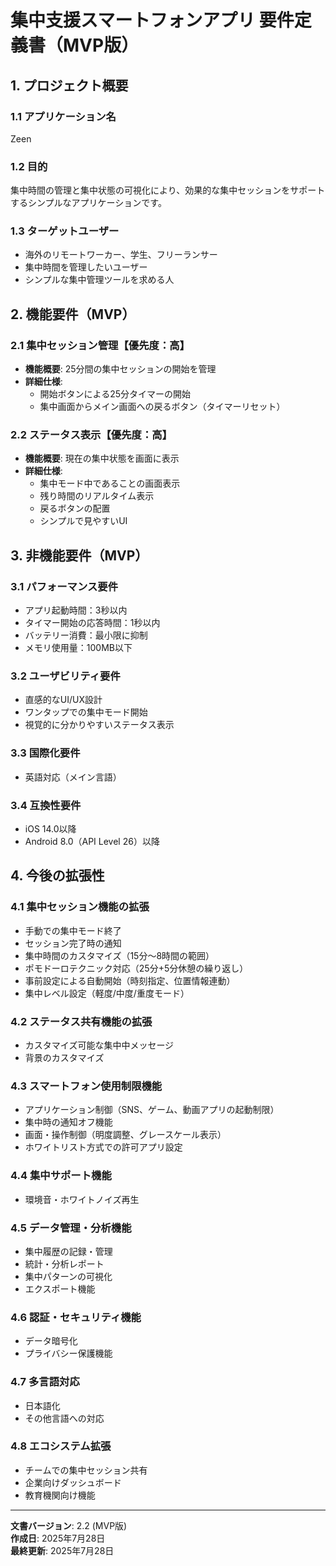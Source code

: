 # 集中支援スマートフォンアプリ 要件定義書（MVP版）

## 1. プロジェクト概要

### 1.1 アプリケーション名
Zeen

### 1.2 目的
集中時間の管理と集中状態の可視化により、効果的な集中セッションをサポートするシンプルなアプリケーションです。

### 1.3 ターゲットユーザー
- 海外のリモートワーカー、学生、フリーランサー
- 集中時間を管理したいユーザー
- シンプルな集中管理ツールを求める人

## 2. 機能要件（MVP）

### 2.1 集中セッション管理【優先度：高】
- **機能概要**: 25分間の集中セッションの開始を管理
- **詳細仕様**:
  - 開始ボタンによる25分タイマーの開始
  - 集中画面からメイン画面への戻るボタン（タイマーリセット）

### 2.2 ステータス表示【優先度：高】
- **機能概要**: 現在の集中状態を画面に表示
- **詳細仕様**:
  - 集中モード中であることの画面表示
  - 残り時間のリアルタイム表示
  - 戻るボタンの配置
  - シンプルで見やすいUI

## 3. 非機能要件（MVP）

### 3.1 パフォーマンス要件
- アプリ起動時間：3秒以内
- タイマー開始の応答時間：1秒以内
- バッテリー消費：最小限に抑制
- メモリ使用量：100MB以下

### 3.2 ユーザビリティ要件
- 直感的なUI/UX設計
- ワンタップでの集中モード開始
- 視覚的に分かりやすいステータス表示

### 3.3 国際化要件
- 英語対応（メイン言語）

### 3.4 互換性要件
- iOS 14.0以降
- Android 8.0（API Level 26）以降

## 4. 今後の拡張性

### 4.1 集中セッション機能の拡張
- 手動での集中モード終了
- セッション完了時の通知
- 集中時間のカスタマイズ（15分〜8時間の範囲）
- ポモドーロテクニック対応（25分+5分休憩の繰り返し）
- 事前設定による自動開始（時刻指定、位置情報連動）
- 集中レベル設定（軽度/中度/重度モード）

### 4.2 ステータス共有機能の拡張
- カスタマイズ可能な集中中メッセージ
- 背景のカスタマイズ

### 4.3 スマートフォン使用制限機能
- アプリケーション制御（SNS、ゲーム、動画アプリの起動制限）
- 集中時の通知オフ機能
- 画面・操作制御（明度調整、グレースケール表示）
- ホワイトリスト方式での許可アプリ設定

### 4.4 集中サポート機能
- 環境音・ホワイトノイズ再生

### 4.5 データ管理・分析機能
- 集中履歴の記録・管理
- 統計・分析レポート
- 集中パターンの可視化
- エクスポート機能

### 4.6 認証・セキュリティ機能
- データ暗号化
- プライバシー保護機能

### 4.7 多言語対応
- 日本語化
- その他言語への対応

### 4.8 エコシステム拡張
- チームでの集中セッション共有
- 企業向けダッシュボード
- 教育機関向け機能

---

**文書バージョン**: 2.2 (MVP版)  
**作成日**: 2025年7月28日  
**最終更新**: 2025年7月28日